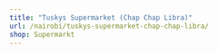 ```yaml
---
title: "Tuskys Supermarket (Chap Chap Libra)"
url: /nairobi/tuskys-supermarket-chap-chap-libra/
shop: Supermarkt
---
```

